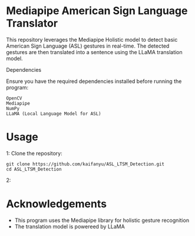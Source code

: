 # Mediapipe American Sign Language Translator

This repository leverages the Mediapipe Holistic model to detect basic American Sign Language (ASL) gestures in real-time. The detected gestures are then translated into a sentence using the LLaMA translation model.

Dependencies

Ensure you have the required dependencies installed before running the program:

    OpenCV
    Mediapipe
    NumPy
    LLaMA (Local Language Model for ASL)


# Usage

1: Clone the repository:

    git clone https://github.com/kaifanyu/ASL_LTSM_Detection.git
    cd ASL_LTSM_Detection 

2: 

# Acknowledgements
- This program uses the Mediapipe library for holistic gesture recognition
- The translation model is powereed by LLaMA
